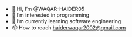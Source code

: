 - 👋 Hi, I’m @WAQAR-HAIDER05
- 👀 I’m interested in programming
- 🌱 I’m currently learning software engineering
- 📫 How to reach haiderwaqar2002@gmail.com

<!---
WAQAR-HAIDER05/WAQAR-HAIDER05 is a ✨ special ✨ repository because its `README.md` (this file) appears on your GitHub profile.
You can click the Preview link to take a look at your changes.
--->
